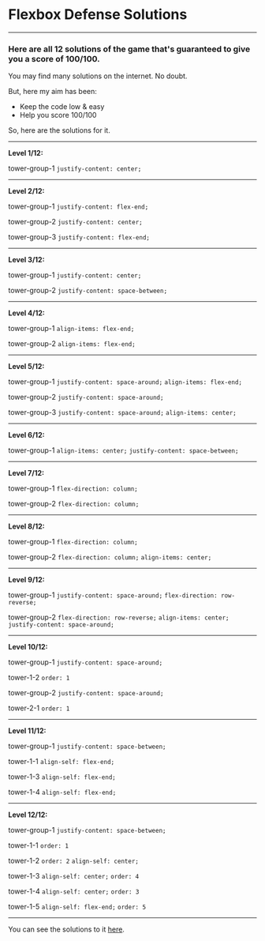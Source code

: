 # Flexbox Defense Solutions
***

### Here are all 12 solutions of the game that's guaranteed to give you a score of 100/100.

You may find many solutions on the internet. No doubt.

But, here my aim has been:

- Keep the code low & easy
- Help you score 100/100

So, here are the solutions for it.

***


**Level 1/12:**

tower-group-1
`justify-content: center;`

***
**Level 2/12:**

tower-group-1
`justify-content: flex-end;` 

tower-group-2
`justify-content: center;`

tower-group-3
`justify-content: flex-end;`

***
**Level 3/12:**

tower-group-1
`justify-content: center;`

tower-group-2
`justify-content: space-between;`

***
**Level 4/12:**

tower-group-1
`align-items: flex-end;`

tower-group-2
`align-items: flex-end;`

***
**Level 5/12:**

tower-group-1
`justify-content: space-around;`
`align-items: flex-end;`

tower-group-2
`justify-content: space-around;`

tower-group-3
`justify-content: space-around;`
`align-items: center;`

***
**Level 6/12:**

tower-group-1
`align-items: center;`
`justify-content: space-between;`

***
**Level 7/12:**

tower-group-1
`flex-direction: column;`

tower-group-2
`flex-direction: column;`

***
**Level 8/12:**

tower-group-1
`flex-direction: column;`

tower-group-2
`flex-direction: column;`
`align-items: center;`

***
**Level 9/12:**

tower-group-1
`justify-content: space-around;`
`flex-direction: row-reverse;`

tower-group-2
`flex-direction: row-reverse;`
`align-items: center;`
`justify-content: space-around;`

***
**Level 10/12:**

tower-group-1
`justify-content: space-around;`

tower-1-2
`order: 1`

tower-group-2
`justify-content: space-around;`

tower-2-1
`order: 1`

***
**Level 11/12:**

tower-group-1
`justify-content: space-between;`

tower-1-1
`align-self: flex-end;`

tower-1-3
`align-self: flex-end;`

tower-1-4
`align-self: flex-end;`

***
**Level 12/12:**

tower-group-1
`justify-content: space-between;`

tower-1-1
`order: 1`

tower-1-2
`order: 2`
`align-self: center;`

tower-1-3
`align-self: center;`
`order: 4`

tower-1-4
`align-self: center;`
`order: 3`

tower-1-5
`align-self: flex-end;`
`order: 5`

***

You can see the solutions to it [here](./Pictures/).